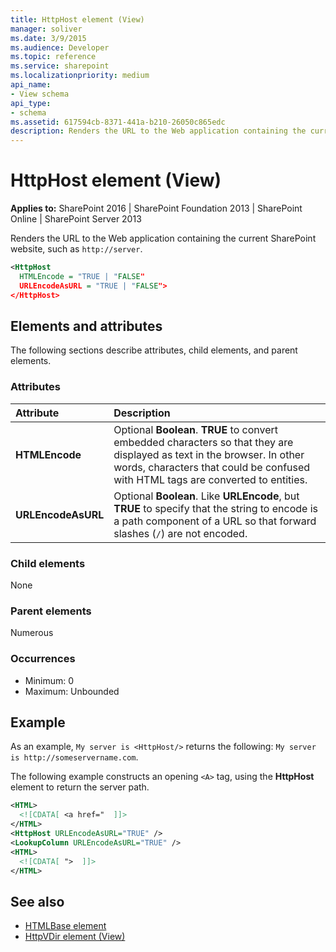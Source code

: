 ```yaml
---
title: HttpHost element (View)
manager: soliver
ms.date: 3/9/2015
ms.audience: Developer
ms.topic: reference
ms.service: sharepoint
ms.localizationpriority: medium
api_name:
- View schema
api_type:
- schema
ms.assetid: 617594cb-8371-441a-b210-26050c865edc
description: Renders the URL to the Web application containing the current SharePoint website, such as  http://server.
---
```


# HttpHost element (View)

**Applies to:** SharePoint 2016 | SharePoint Foundation 2013 | SharePoint Online | SharePoint Server 2013
  
Renders the URL to the Web application containing the current SharePoint website, such as  `http://server`.
  
```XML
<HttpHost
  HTMLEncode = "TRUE | "FALSE"
  URLEncodeAsURL = "TRUE | "FALSE">
</HttpHost>
```

## Elements and attributes

The following sections describe attributes, child elements, and parent elements.

### Attributes

|**Attribute**|**Description**|
|:-----|:-----|
|**HTMLEncode** <br/> |Optional **Boolean**. **TRUE** to convert embedded characters so that they are displayed as text in the browser. In other words, characters that could be confused with HTML tags are converted to entities.  <br/> |
|**URLEncodeAsURL** <br/> |Optional **Boolean**. Like **URLEncode**, but **TRUE** to specify that the string to encode is a path component of a URL so that forward slashes (`/`) are not encoded.  <br/> |
   
### Child elements

None
   
### Parent elements

Numerous
   
### Occurrences

- Minimum: 0
- Maximum: Unbounded  
   
## Example

As an example, `My server is <HttpHost/>` returns the following: `My server is http://someservername.com`.
  
The following example constructs an opening `<A>` tag, using the **HttpHost** element to return the server path. 
  
```XML
<HTML>
  <![CDATA[ <a href="  ]]>
</HTML>
<HttpHost URLEncodeAsURL="TRUE" />
<LookupColumn URLEncodeAsURL="TRUE" />
<HTML>
  <![CDATA[ ">  ]]>
</HTML>
```

## See also

- [HTMLBase element](htmlbase-element.md)
- [HttpVDir element (View)](httpvdir-element-view.md)

